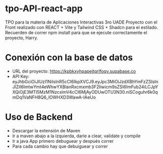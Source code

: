 # tpo-API-react-app
TPO para la materia de Aplicaciones Interactivas 3ro UADE
Proyecto con el Front realizado con REACT + Vite y Tailwind CSS + Shadcn para el estilado.
Recuerden de correr npm install para que se ejecute correctamente el proyecto, Harry.


# Conexión con la base de datos
- URL del proyecto: https://kpbkxyhpapejtqrlfoqv.supabase.co
- API Key: eyJhbGciOiJIUzI1NiIsInR5cCI6IkpXVCJ9.eyJpc3MiOiJzdXBhYmFzZSIsInJlZiI6ImtwYmt4eWhwYXBlanRxcmxmb3F2Iiwicm9sZSI6ImFub24iLCJpYXQiOjE3MTI5MzM1NzcsImV4cCI6MjAyODUwOTU3N30.niSCoguhr6k0qmDq1VaNFH8Q6_IOWHXD3WawA-IAeUo


# Uso de Backend
- Descargar la extensión de Maven
- Ir a maven abajo a la izquierda, darle a clear, validate y compile
- Ir a java App primero debuguear y después correr
- Para cada cambio hay que debuiguear y correr
